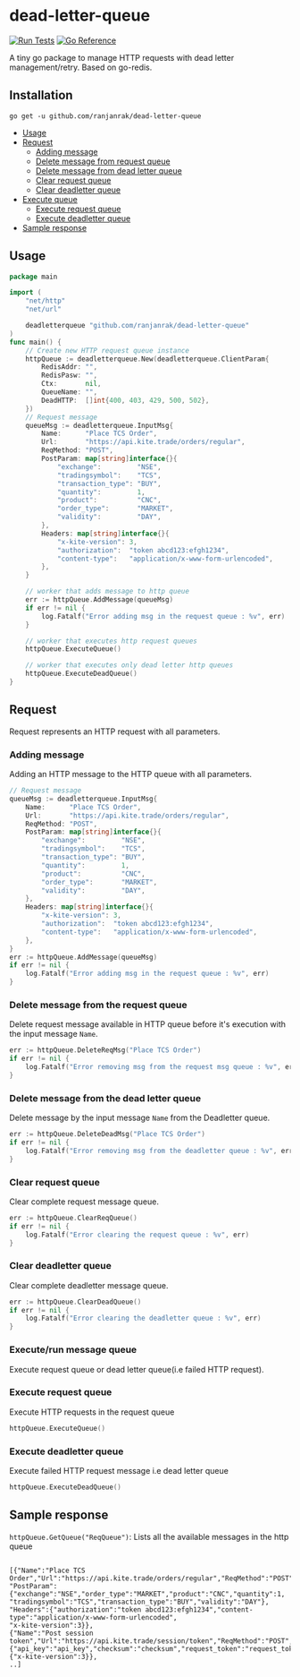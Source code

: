 # dead-letter-queue

[![Run Tests](https://github.com/ranjanrak/dead-letter-queue/actions/workflows/go-test.yml/badge.svg)](https://github.com/ranjanrak/dead-letter-queue/actions/workflows/go-test.yml)
[![Go Reference](https://pkg.go.dev/badge/github.com/ranjanrak/dead-letter-queue.svg)](https://pkg.go.dev/github.com/ranjanrak/dead-letter-queue)

A tiny go package to manage HTTP requests with dead letter management/retry. Based on go-redis.

## Installation

```
go get -u github.com/ranjanrak/dead-letter-queue
```

- [Usage](#usage)
- [Request](#request)
  - [Adding message](#adding-message)
  - [Delete message from request queue](#delete-message-from-request-queue)
  - [Delete message from dead letter queue](#delete-message-from-dead-letter-queue)
  - [Clear request queue](#clear-request-queue)
  - [Clear deadletter queue](#clear-deadletter-queue)
- [Execute queue](#executerun-message-queue)
  - [Execute request queue](#execute-request-queue)
  - [Execute deadletter queue](#execute-deadletter-queue)
- [Sample response](#sample-response)

## Usage

```go
package main

import (
	"net/http"
	"net/url"

	deadletterqueue "github.com/ranjanrak/dead-letter-queue"
)
func main() {
    // Create new HTTP request queue instance
    httpQueue := deadletterqueue.New(deadletterqueue.ClientParam{
		RedisAddr: "",
		RedisPasw: "",
		Ctx:       nil,
		QueueName: "",
		DeadHTTP:  []int{400, 403, 429, 500, 502},
	})
    // Request message
    queueMsg := deadletterqueue.InputMsg{
		Name:      "Place TCS Order",
		Url:       "https://api.kite.trade/orders/regular",
		ReqMethod: "POST",
		PostParam: map[string]interface{}{
			"exchange":         "NSE",
			"tradingsymbol":    "TCS",
			"transaction_type": "BUY",
			"quantity":         1,
			"product":          "CNC",
			"order_type":       "MARKET",
			"validity":         "DAY",
		},
		Headers: map[string]interface{}{
			"x-kite-version": 3,
			"authorization":  "token abcd123:efgh1234",
			"content-type":   "application/x-www-form-urlencoded",
		},
	}

	// worker that adds message to http queue
	err := httpQueue.AddMessage(queueMsg)
	if err != nil {
		log.Fatalf("Error adding msg in the request queue : %v", err)
	}

	// worker that executes http request queues
	httpQueue.ExecuteQueue()

	// worker that executes only dead letter http queues
	httpQueue.ExecuteDeadQueue()
}
```

## Request

Request represents an HTTP request with all parameters.

### Adding message

Adding an HTTP message to the HTTP queue with all parameters.

```go
// Request message
queueMsg := deadletterqueue.InputMsg{
    Name:      "Place TCS Order",
    Url:       "https://api.kite.trade/orders/regular",
    ReqMethod: "POST",
    PostParam: map[string]interface{}{
        "exchange":         "NSE",
        "tradingsymbol":    "TCS",
        "transaction_type": "BUY",
        "quantity":         1,
        "product":          "CNC",
        "order_type":       "MARKET",
        "validity":         "DAY",
    },
    Headers: map[string]interface{}{
        "x-kite-version": 3,
        "authorization":  "token abcd123:efgh1234",
        "content-type":   "application/x-www-form-urlencoded",
    },
}
err := httpQueue.AddMessage(queueMsg)
if err != nil {
    log.Fatalf("Error adding msg in the request queue : %v", err)
}
```

### Delete message from the request queue

Delete request message available in HTTP queue before it's execution with the input message `Name`.

```go
err := httpQueue.DeleteReqMsg("Place TCS Order")
if err != nil {
    log.Fatalf("Error removing msg from the request msg queue : %v", err)
}
```

### Delete message from the dead letter queue

Delete message by the input message `Name` from the Deadletter queue.

```go
err := httpQueue.DeleteDeadMsg("Place TCS Order")
if err != nil {
    log.Fatalf("Error removing msg from the deadletter queue : %v", err)
}
```

### Clear request queue

Clear complete request message queue.

```go
err := httpQueue.ClearReqQueue()
if err != nil {
    log.Fatalf("Error clearing the request queue : %v", err)
}
```

### Clear deadletter queue

Clear complete deadletter message queue.

```go
err := httpQueue.ClearDeadQueue()
if err != nil {
    log.Fatalf("Error clearing the deadletter queue : %v", err)
}
```

### Execute/run message queue

Execute request queue or dead letter queue(i.e failed HTTP request).

### Execute request queue

Execute HTTP requests in the request queue

```go
httpQueue.ExecuteQueue()
```

### Execute deadletter queue

Execute failed HTTP request message i.e dead letter queue

```go
httpQueue.ExecuteDeadQueue()
```

## Sample response

`httpQueue.GetQueue("ReqQueue")`: Lists all the available messages in the http queue

```

[{"Name":"Place TCS Order","Url":"https://api.kite.trade/orders/regular","ReqMethod":"POST",
"PostParam":{"exchange":"NSE","order_type":"MARKET","product":"CNC","quantity":1,
"tradingsymbol":"TCS","transaction_type":"BUY","validity":"DAY"},
"Headers":{"authorization":"token abcd123:efgh1234","content-type":"application/x-www-form-urlencoded",
"x-kite-version":3}},
{"Name":"Post session token","Url":"https://api.kite.trade/session/token","ReqMethod":"POST","PostParam":
{"api_key":"api_key","checksum":"checksum","request_token":"request_token"},"Headers":{"x-kite-version":3}},
..]

```
